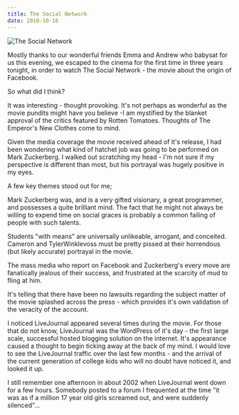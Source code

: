 ```yaml
---
title: The Social Network
date: 2010-10-16
---
```


![The Social Network](https://source.unsplash.com/LuQ2ex5HY3c/1600x900)

Mostly thanks to our wonderful friends Emma and Andrew who babysat for us this evening, we escaped to the cinema for the first time in three years tonight, in order to watch The Social Network - the movie about the origin of Facebook.

So what did I think?

It was interesting - thought provoking. It's not perhaps as wonderful as the movie pundits might have you believe -I am mystified by the blanket approval of the critics featured by Rotten Tomatoes. Thoughts of The Emperor's New Clothes come to mind.

Given the media coverage the movie received ahead of it's release, I had been wondering what kind of hatchet job was going to be performed on Mark Zuckerberg. I walked out scratching my head - I'm not sure if my perspective is different than most, but his portrayal was hugely positive in my eyes.

A few key themes stood out for me;

Mark Zuckerberg was, and is a very gifted visionary, a great programmer, and possesses a quite brilliant mind. The fact that he might not always be willing to expend time on social graces is probably a common failing of people with such talents.

Students "with means" are universally unlikeable, arrogant, and conceited. Cameron and TylerWinklevoss must be pretty pissed at their horrendous (but likely accurate) portrayal in the movie.

The mass media who report on Facebook and Zuckerberg's every move are fanatically jealous of their success, and frustrated at the scarcity of mud to fling at him.

It's telling that there have been no lawsuits regarding the subject matter of the movie splashed across the press - which provides it's own validation of the veracity of the account.

I noticed LiveJournal appeared several times during the movie. For those that do not know, LiveJournal was the WordPress of it's day - the first large scale, successful hosted blogging solution on the internet. It's appearance caused a thought to begin ticking away at the back of my mind. I would love to see the LiveJournal traffic over the last few months - and the arrival of the current generation of college kids who will no doubt have noticed it, and looked it up.

I still remember one afternoon in about 2002 when LiveJournal went down for a few hours. Somebody posted to a forum I frequented at the time "it was as if a million 17 year old girls screamed out, and were suddenly silenced"...